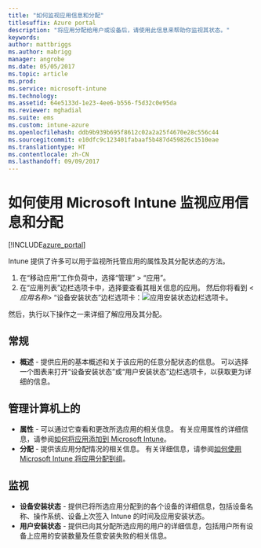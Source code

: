 ```yaml
---
title: "如何监视应用信息和分配"
titlesuffix: Azure portal
description: "将应用分配给用户或设备后，请使用此信息来帮助你监视其状态。"
keywords: 
author: mattbriggs
ms.author: mabrigg
manager: angrobe
ms.date: 05/05/2017
ms.topic: article
ms.prod: 
ms.service: microsoft-intune
ms.technology: 
ms.assetid: 64e5133d-1e23-4ee6-b556-f5d32c0e95da
ms.reviewer: mghadial
ms.suite: ems
ms.custom: intune-azure
ms.openlocfilehash: ddb9b939b695f8612c02a2a25f4670e28c556c44
ms.sourcegitcommit: e10dfc9c123401fabaaf5b487d459826c1510eae
ms.translationtype: HT
ms.contentlocale: zh-CN
ms.lasthandoff: 09/09/2017
---
```

# <a name="how-to-monitor-app-information-and-assignments-with-microsoft-intune"></a>如何使用 Microsoft Intune 监视应用信息和分配

[!INCLUDE[azure_portal](./includes/azure_portal.md)]

Intune 提供了许多可以用于监视所托管应用的属性及其分配状态的方法。

1. 在“移动应用”工作负荷中，选择“管理” > “应用”。
2. 在“应用列表”边栏选项卡中，选择要查看其相关信息的应用。 然后你将看到 <*应用名称*> “设备安装状态”边栏选项卡：![应用安装状态边栏选项卡](./media/monitor-apps.png)。

然后，执行以下操作之一来详细了解应用及其分配。

## <a name="general"></a>常规

- **概述** - 提供应用的基本概述和关于该应用的任意分配状态的信息。 可以选择一个图表来打开“设备安装状态”或“用户安装状态”边栏选项卡，以获取更为详细的信息。

## <a name="manage"></a>管理计算机上的

- **属性** - 可以通过它查看和更改所选应用的相关信息。 有关应用属性的详细信息，请参阅[如何将应用添加到 Microsoft Intune](apps-add.md)。
- **分配** - 提供该应用分配情况的相关信息。 有关详细信息，请参阅[如何使用 Microsoft Intune 将应用分配到组](apps-deploy.md)。

## <a name="monitor"></a>监视

- **设备安装状态** - 提供已将所选应用分配到的各个设备的详细信息，包括设备名称、操作系统、设备上次签入 Intune 的时间及应用安装状态。
- **用户安装状态** - 提供已向其分配所选应用的用户的详细信息，包括用户所有设备上应用的安装数量及任意安装失败的相关信息。